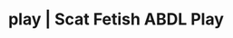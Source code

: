 ---
categories:
- Erotic Audiobooks
- Latex Fetish
- Mindful Kink
- Alt Aesthetic
- Immersive Erotica
image: /assets/images/1747714217898.jpg
layout: post
schema:
  description: Premium adult content featuring Scat Fetish, ABDL Play. High-quality
    artwork with erotic themes.
  keywords:
  - Roleplay Fantasies
  - ABDL Play
  - Tattooed Beauties
  - Sensual Cosplay
  - Gender-Fluid
  - AI Erotica
  - Scat Fetish
  name: 1747714217898 | Scat Fetish ABDL Play
  type: VisualArtwork
seo:
  description: Featured content with premium Scat Fetish, ABDL Play. HD images available.
  keywords: Scat Fetish, ABDL Play
  og_image: /assets/images/1747714217898.jpg
  schema_type: VisualArtwork
tags:
- '#play'
- Scat Fetish
- ABDL Play
title: play | Scat Fetish ABDL Play
---